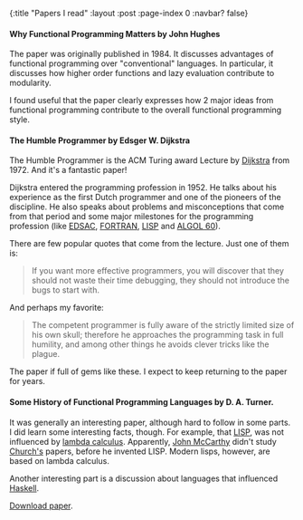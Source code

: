 {:title "Papers I read"
 :layout :post
 :page-index 0
 :navbar? false}

#### Why Functional Programming Matters by John Hughes

The paper was originally published in 1984. It discusses advantages of
functional programming over "conventional" languages. In particular, it
discusses how higher order functions and lazy evaluation contribute to
modularity.

I found useful that the paper clearly expresses how 2 major ideas from
functional programming contribute to the overall functional programming style.

#### The Humble Programmer by Edsger W. Dijkstra

The Humble Programmer is the ACM Turing award Lecture by
[Dijkstra](https://en.wikipedia.org/wiki/Edsger_W._Dijkstra) from 1972. And it's
a fantastic paper!

Dijkstra entered the programming profession in 1952. He talks about his
experience as the first Dutch programmer and one of the pioneers of the
discipline. He also speaks about problems and misconceptions that come from that
period and some major milestones for the programming profession (like
[EDSAC](https://en.wikipedia.org/wiki/Electronic_delay_storage_automatic_calculator),
[FORTRAN](https://en.wikipedia.org/wiki/Fortran),
[LISP](https://en.wikipedia.org/wiki/Lisp_%28programming_language%29) and
[ALGOL 60](https://en.wikipedia.org/wiki/ALGOL_60)).

There are few popular quotes that come from the lecture. Just one of them is:

> If you want more effective programmers, you will discover that they should not
waste their time debugging, they should not introduce the bugs to start with.

And perhaps my favorite:

> The competent programmer is fully aware of the strictly limited size of his
own skull; therefore he approaches the programming task in full humility, and
among other things he avoids clever tricks like the plague.

The paper if full of gems like these. I expect to keep returning to the paper
for years.

#### Some History of Functional Programming Languages by D. A. Turner.

It was generally an interesting paper, although hard to follow
in some parts. I did learn some interesting facts, though. For example, that
[LISP](https://en.wikipedia.org/wiki/Lisp_%28programming_language%29), was not
influenced by [lambda calculus](https://en.wikipedia.org/wiki/Lambda_calculus).
Apparently, [John McCarthy](https://en.wikipedia.org/wiki/John_McCarthy_%28computer_scientist%29)
didn't study [Church's](https://en.wikipedia.org/wiki/Alonzo_Church) papers,
before he invented LISP. Modern lisps, however, are based on lambda calculus.

Another interesting part is a discussion about languages that influenced
[Haskell](https://en.wikipedia.org/wiki/Haskell_%28programming_language%29).

[Download paper](https://www.cs.kent.ac.uk/people/staff/dat/tfp12/tfp12.pdf).

